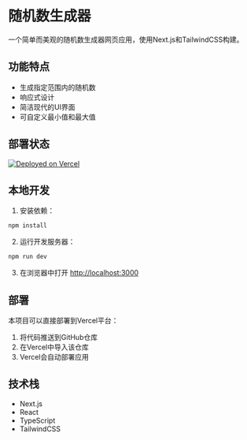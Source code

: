 # 随机数生成器

一个简单而美观的随机数生成器网页应用，使用Next.js和TailwindCSS构建。

## 功能特点

- 生成指定范围内的随机数
- 响应式设计
- 简洁现代的UI界面
- 可自定义最小值和最大值

## 部署状态

[![Deployed on Vercel](https://vercel.com/button)](https://vercel.com)

## 本地开发

1. 安装依赖：
```bash
npm install
```

2. 运行开发服务器：
```bash
npm run dev
```

3. 在浏览器中打开 [http://localhost:3000](http://localhost:3000)

## 部署

本项目可以直接部署到Vercel平台：

1. 将代码推送到GitHub仓库
2. 在Vercel中导入该仓库
3. Vercel会自动部署应用

## 技术栈

- Next.js
- React
- TypeScript
- TailwindCSS
